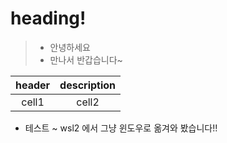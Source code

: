 # heading!

> * 안녕하세요 
> * 만나서 반갑습니다~

| header | description |
|:--:|:--:|
|cell1|cell2|

* 테스트 ~ wsl2 에서 그냥 윈도우로 옮겨와 봤습니다!!